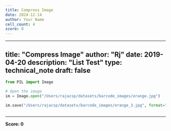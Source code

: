 ```yaml
---
title: Compress Image
date: 2024-12-14
author: Your Name
cell_count: 4
score: 0
---
```


---
title: "Compress Image"
author: "Rj"
date: 2019-04-20
description: "List Test"
type: technical_note
draft: false
---

```python
from PIL import Image
```


```python
# Open the image
im = Image.open("/Users/rajacsp/datasets/barcode_images/orange.jpg")

im.save("/Users/rajacsp/datasets/barcode_images/orange_3.jpg", format="JPEG", quality=70)
```


```python

```


---
**Score: 0**